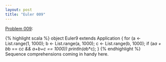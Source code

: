```yaml
---
layout: post
title: "Euler 009"
---
```


[Problem 009]\:

{% highlight scala %}
object Euler9 extends Application {
  for (a <- List.range(1, 1000);
       b <- List.range(a, 1000);
       c <- List.range(b, 1000);
       if (a*a + b*b == c*c && a+b+c == 1000))
    println(a*b*c);
}
{% endhighlight %}
Sequence comprehensions coming in handy here.



[Problem 009]: http://projecteuler.net/index.php?section=problems&id=9
